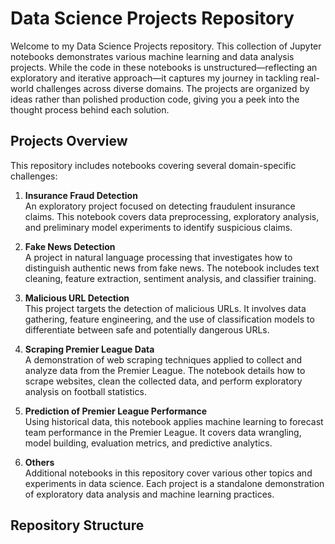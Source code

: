 # Data Science Projects Repository

Welcome to my Data Science Projects repository. This collection of Jupyter notebooks demonstrates various machine learning and data analysis projects. While the code in these notebooks is unstructured—reflecting an exploratory and iterative approach—it captures my journey in tackling real-world challenges across diverse domains. The projects are organized by ideas rather than polished production code, giving you a peek into the thought process behind each solution.

## Projects Overview

This repository includes notebooks covering several domain-specific challenges:

1. **Insurance Fraud Detection**  
   An exploratory project focused on detecting fraudulent insurance claims. This notebook covers data preprocessing, exploratory analysis, and preliminary model experiments to identify suspicious claims.

2. **Fake News Detection**  
   A project in natural language processing that investigates how to distinguish authentic news from fake news. The notebook includes text cleaning, feature extraction, sentiment analysis, and classifier training.

3. **Malicious URL Detection**  
   This project targets the detection of malicious URLs. It involves data gathering, feature engineering, and the use of classification models to differentiate between safe and potentially dangerous URLs.

4. **Scraping Premier League Data**  
   A demonstration of web scraping techniques applied to collect and analyze data from the Premier League. The notebook details how to scrape websites, clean the collected data, and perform exploratory analysis on football statistics.

5. **Prediction of Premier League Performance**  
   Using historical data, this notebook applies machine learning to forecast team performance in the Premier League. It covers data wrangling, model building, evaluation metrics, and predictive analytics.

6. **Others**  
   Additional notebooks in this repository cover various other topics and experiments in data science. Each project is a standalone demonstration of exploratory data analysis and machine learning practices.

## Repository Structure


